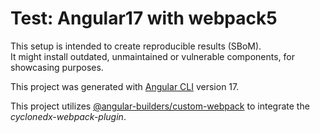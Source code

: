 # Test: Angular17 with webpack5

This setup is intended to create reproducible results (SBoM).  
It might install outdated, unmaintained or vulnerable components, for showcasing purposes.

This project was generated with [Angular CLI](https://github.com/angular/angular-cli) version 17.

This project utilizes [@angular-builders/custom-webpack](https://www.npmjs.com/package/@angular-builders/custom-webpack)
to integrate the _cyclonedx-webpack-plugin_.
